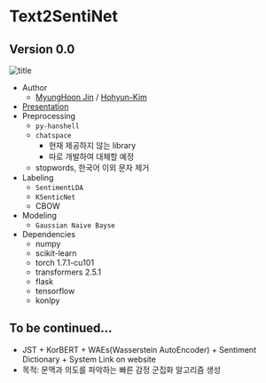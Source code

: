 # Text2SentiNet

## Version 0.0
![title](https://github.com/jinmang2/t2snet/blob/master/img/t2snet.PNG?raw=true)
- Author
  - [MyungHoon Jin](https://github.com/jinmang2) / [Hohyun-Kim](https://github.com/Hohyun-Kim)
- [Presentation](https://github.com/jinmang2/t2snet/blob/master/etc/%EC%84%9C%EC%9A%B8%EB%B0%98_%EA%B5%AD%EB%82%B4%EC%B5%9C%EC%B4%88%EB%8B%A4%EC%A4%91%EA%B0%90%EC%A0%95%EB%B6%84%EB%A5%98%EA%B8%B0_%ED%8E%98%EB%A5%B4%EC%86%8C%EB%82%98%EC%8B%9C%EC%8A%A4%ED%85%9C.pdf)
- Preprocessing
  - `py-hanshell`
  - `chatspace`
    - 현재 제공하지 않는 library
    - 따로 개발하여 대체할 예정
  - stopwords, 한국어 이외 문자 제거
- Labeling
  - `SentimentLDA`
  - `KSenticNet`
  - CBOW
- Modeling
  - `Gaussian Naive Bayse`
- Dependencies
  - numpy
  - scikit-learn
  - torch 1.7.1-cu101
  - transformers 2.5.1
  - flask
  - tensorflow
  - konlpy

## To be continued...
- JST + KorBERT + WAEs(Wasserstein AutoEncoder) + Sentiment Dictionary + System Link on website
- 목적: 문맥과 의도를 파악하는 빠른 감정 군집화 알고리즘 생성
